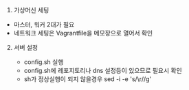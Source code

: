  1. 가상머신 세팅
   - 마스터, 워커 2대가 필요
   - 네트워크 세팅은 Vagrantfile을 메모장으로 열어서 확인
  
2. 서버 설정
   - config.sh 실행
   - config.sh에 레포지토리나 dns 설정등이 있으므로 필요시 확인
    * sh가 정상실행이 되지 않을경우
    sed -i -e 's/\r//g' <script file path> 실행

3. vim 에디터, 도커, 쿠버네티스 설치
   - install_pkg.sh를 실행하여 설치 및 데몬 실행
   - 사용하려는 쿠버네티스 버전에 호환되는 도커 버전을 사용해야 에러 없이 설치됨

4. 쿠버네티스 클러스터 초기화 / 마스터 노드 설정 / Pod 통신을 위한 calico 세팅
   - sudo rm /etc/containerd/config.toml 입력
   - systemctl restart containerd 입력
   - master_node.sh 파일 작성 후 master_node.sh 실행
   - master_node.sh = 쿠버네티스 클러스터 초기화 / 마스터 노드 설정 / calico 실행
   - calico = Pod간의 네트워크 동신을 위한 네트워크 플러그인

6. 위의 1~3번 과정을 워커노드로 사용할 가상머신에 진행

7. 쿠버네티스 클러스터 조인
   - work_nodes.sh를 실행하여 쿠버네티스 클러스터 조인
   - kubectl get nodes로 클러스터가 잘 구성되었는지 확인

8. 헬름 설치
   - 헬름(helm) = 쿠버네티스에서 애플리케이션을 배포하기 위해 사용되는 패키징 툴
   - 헬름을 이용해 쿠버네티스에 원하는 애플리케이션을 간단하게 설치할 수 있다
   - 컨테이너 배포 뿐 아니라 애플리케이션을 배포하기 위해 필요한 쿠버네티스 리소스를 모두 패키지 형태로 배포하는 역할
   - 마스터 노드로 helm-install.sh 이동
   - helm-install.sh 를 export DESIRED_VERSION=v3.2.1; 헬름 쉘스크립트 ex) ./helm-install.sh 명령어와 같이 실행하여 버전을 정하면서 헬름 설치

9. MetalLB 설치
   - 마스터 노드에서 작업 진행
   - MetalLB = 온프레미스 환경에서 로드밸런서를 사용할 수 있게 해줌
   - 헬름 차트 저장소에서 metallb 검색 후 차트 저장소의 주소 확인
   - (실습 책의 저자의 repo를 사용해서 설치를 진행함)
   - helm repo add edu https://iac-source.github.io/helm-charts를 입력하여 헬름 차트 저장소 추가
   - helm repo list 를 사용하여 목록 확인
   - helm repo update를 사용하여 최신 차트 정보를 동기화
   - helm install metallb edu/metallb --namespace=metallb-system --create-namespace --set controller.tag=v0.8.3 --set speaker.tag=v0.8.3 --set configmap.ipRange=192.168.1.11-192.168.1.29 를 사용하여 metallb 설치
   - kubectl get pods -n metallb-system 명령어로 정상 배포되었는지 확인
 
10. DB 설치를 위한 PV, PVC 설정 (쿠버네티스 파드 위에 올린 DB 설정) - 다음 프로젝트때 쿠버네티스 오퍼레이터를 이용해서 DB 구성
   - PV = 클러스터가 관리하는 파일시스템을 저장하는 공간, 클러스터 내에 존재하는 볼륨
   - PVC = PV 자원의 사용방법을 정의한 요청서, PV에 접근하려면 PVC가 있어야 한다
   - db 폴더에서 db-pv.yaml 파일과 db-pvc.yaml 파일을 마스터 노드에 옮긴다
   - 쿠버네티스 클러스터에서 PV를 공유하기 위해 nfs 서버를 활성화해야 한다
   - db-pv.yaml 파일을 열어 pv로 사용할 디렉토리를 mkdir명령으로 만든다 ex)mkdir /nfs_folder - 해당 프로젝트는 nfs 폴더명을 기준으로 되어있음
   - echo '/파일경로 192.168.1.0/24(rw,sync,no_root_squash)' >> /etc/exports 명령어를 사용해 NFS서버로 받아들일 IP를 기록한다
   - systemctl enable --now nfs 를 입력하여 NFS 서버를 활성화 시킨다
   - kubectl apply -f db-pv.yaml 명령어와 kubectl apply -f db-pvc.yaml 명령어를 입력하여 PV, PVC를 생성한다
   - kubectl get pv 와 kubectl get pvc를 입력하여 PV, PVC가 정상 생성되었는지 확인한다
   - PV의 status 는 bound 상태여야 정상작동
   - db 폴더의 mysql-db.yaml 파일과 mysql-secret.yaml 파일을 마스터 노드로 옮긴다
   - kubectl apply -f mysql-secret.yaml 을 실행하여 DB의 password가 담긴 secret을 배포한다 (secret 값들은 base64 인코딩이 되어있어야 한다)
   - kubectl apply -f mysql-db.yaml을 실행하여 DB를 배포한다
   - kubectl get secret 과 kubectl get pods를 입력하여 정상 배포되었는지 확인한다
   - kubectl expose deploy mysql-db --port 3306 --type LoadBalancer을 입력하여 db를 로드밸런서 타입으로 노출시킨다
   - kubectl get service를 입력하여 정상적으로 service로 노출되었는지 확인한다

11. backend 배포
   - backend 폴더의 back.yaml 파일을 마스터 노드로 옮긴다 (DB 연결정보는 yaml에 명시했지만 추후 시크릿으로 처리 필요)
   - 도커 hub에서 이미지를 가져오기 위해 kubectl create secret docker-registry docker-login --docker-username=<도커ID> --docker-password=<도커PW> 를 사용해서 secret 값을 만든다
   - 명령어 중에 특수문자가 포함되어 있다면 작은 따옴표를 사용하여 이스케이프 처리를 해줘야 한다
   - kubectl apply -f back.yaml을 실행하여 배포한다
   - 정상적으로 배포되었는지 kubectl get pods 로 파드 목록 출력 후 kubectl logs 파드name 을 넣어 로그를 확인한다
   - kubectl expose deploy simple-board --port 8070 --type LoadBalancer을 입력하여 backend를 로드밸런서 타입으로 노출시킨다
   - (해당 명령어는 yaml에 service로도 기술 가능)

11. frontend 배포
   - kubectl get service를 입력하여 백엔드가 어느 ip로 노출되었는지 파악한다
   - externa-ip로 frontend api 요청 주소를 교체한다
   - front.yaml 파일을 마스터 노드로 옮긴다
   - kubectl apply -f front.yaml을 실행하여 배포한다
   - 정상적으로 배포되었는지 kubectl get pods 로 파드 목록 출력 혹은 kubectl describe deployment react-app으로도 가능
   - kubectl expose deploy react-app --port 80 --type LoadBalancer을 입력하여 frontend를 로드밸런서 타입으로 노출시킨다
   - kubectl get service 명령어를 입력하여 external-ip와 포트번호를 확인하고 웹브라우저에 입력하여 정상배포되었는지 확인한다

12. CI/CD를 위한 jenkins 설치
   - 젠킨스의 설정과 구성 파일들이 파드가 사라져도 유지되도록 PV, PVC를 위한 설정이 필요하다
   - jenkins 폴더 내의 nfs-exporter.sh 파일을 마스터 노드로 옮긴다
   - nfs-exporter.sh 쉘 스크립트를 jenkins 매개변수와 같이 실행하여 PV, PVC를 생성하고 nfs 서버를 재시작한다
   - ./nfs-exporter.sh jenkins (nfs 폴더 기준으로 작성되어 있어 경로를 바꾸고 싶다면 sh 수정)
   - 젠킨스 컨트롤러에서 기본적으로 사용하는 유저ID와 그룹ID는 1000번이다 따라서 nfs 폴더에 권한을 부여해야한다
   - 해당 프로젝트 기준 chown 1000:1000 /nfs/jenkins 를 입력하여 소유자를 변경한다
   - ls -n /nfs 를 입력하여 반영이 되었는지 확인한다
   - jenkins 폴더에서 jenkins-volume.yaml 파일을 마스터 노드로 옮긴다
   - kubectl apply -f jenkins-volume.yaml를 실행하여 젠킨스용 PV, PVC를 생성한다
   - kubectl get pv 와 kubectl get pvc를 입력하여 정상적으로 생성되고 바운드가 되었는지 확인한다
   - jenkins 폴더 내의 jenkins-install.sh 파일을 마스터 노드로 옮긴다
   - sh 내부에 jenkins config 파일 정보와 설치 노드 정보가 있다 (해당 정보는 해당 프로젝트 및 공부한 책의 저자의 github에 연결되어 있으므로 필요시 수정)
   - jenkins-install.sh를 실행하여 젠키스를 설치한다
   - kubectl get deployment를 입력하여 정상 배포되었는지 확인한다
   - kubectl get serivce를 입력하여 젠킨스가 정상적으로 외부랑 통신할 수 있는 상태인지 확인한다
   - kubectl get serivce를 입력하였을때 jenkins의 external-ip와 port를 확인하고 해당 주소를 브라우저에 입력하여 젠킨스에 접속한다
   - 젠킨스의 ID, PW는 admin/admin으로 설정되어있으므로 로그인하여 정상 구동되는지 확인한다
   - 젠킨스 플러그인 업데이트를 위해 메뉴에서 젠킨스 관리 > 플러그인 관리 메뉴로 이동한다
   - 업데이트된 플러그인 목록에서 최하단의 Compatible를 클릭한다
   - 지금 다운로드하고 재시작 후 설치하기 버튼을 눌러서 플러그인을 업데이트 한다
   - 다운로드 화면에서 설치가 끝나고 실행중인 작업이 없으면 Jenkins 재시작. 을 체크한다
   - 젠킨스 관리 > 노드 관리 화면으로 들어간다
   - 왼쪽 메뉴에서 Configure Clouds로 들어서 Pod Templates 버튼을 누른다
   - 펼쳐진 포드 템플릿에서 Pod Template details 버튼을 누른다
   - 중간 환경변수에서 JENKINS_URL을 kubectl get service 시 나왔던 external-ip로 변경한다
   - Container Template 항목에서 고급... 버튼을 누른다
   - cpu 요청은 512로 한다
   - 요청 자원들을 2000m 으로 설정한다
   - 하단에 Apply 후에 Save를 눌러 변경된 설정을 저장한다
   - kubectl get serviceaccounts로 jenkins 서비스 어카운트가 존재하는지 확인한다
   - 젠킨스의 파드에서 쿠버네티스 API 서버와의 통신을 위해 admin 권한을 부여한다
   - kubectl create clusterrolebinding jenkins-cluster-admin --clusterrole=cluster-amdin --serviceaccount=default:jenkins
   - kubectl get clusterrolebindings jenkins-cluster-admin -o yaml 을 입력하여 롤 바인딩이 정상적으로 진행됬는지 확인한다
     
13. jenkins로 CI/CD 구현 (작성중)
   - 젠킨스에 로그인하여 접속한다
   - 젠킨스 관리 > 플러그인 관리 > 설치 가능 으로이동한다
   - Kubernetes Continuous Deploy 플러그인을 검색하여 체크하고 지금 다운로드하고 재시작후 설치하기를 누른다
   - 넘어가는 화면에서 설치가 끝나고 재시작을 체크한다
   - 프론트 엔드 배포를 위해 NodeJS 플러그인을 설치해야 한다
   - Jenkins 관리 -> 플러그인 관리 -> 설치 가능 탭 -> NodeJs 검색 후 설치
   - Jenkins 관리 -> Global Tool Configuration 메뉴로 이동한다
   - 하단에 NodeJS -> Add NodeJS 버튼을 누른다
   - Name 탭에 이름을 작성한다 ex)nodejs-15.6.0
   - Version에 NodeJS 15.6.0을 작성한다
   - 하단에 apply save 버튼을 누른다
   - 지속적 배포 플러그인은 자격 증명 정보를 따로 관리하여 등록해야 한다
   - 젠킨스 관리 > Manage Credentials로 이동한다
   - global 버튼을 누른다
   - 쿠버 설정파일이 있는 마스터 노드에 접속권한이 필요하므로 왼쪽 메뉴에서 Add Credentials를 눌러 추가한다
   - Username에 마스터 노드 리눅스 접속 계정 id를 기입한다
   - Password에 마스터 노드 리눅스 접속 계정 pw를 기입한다
   - ID에 자격 증명을 사용할때 식별할 값을 넣는다 ex)m-k8s-ssh
   - 하단에 OK 버튼을 눌러 저장한다
   - 다시 Add Credentials버튼을 눌러 쿠버설정 파일에 대한 자격 증명을 추가한다
   - kind 항목을 Kubernetes configuration (kubeconfig) 항목으로 바꾼다
   - ID에 자격 증명을 사용할때 식별할 값을 넣는다 ex)kubeconfig
   - Kubeconfig 항목에서 From a file on the Kubernetes master node를 체크한다
   - Server 항목에 마스터 노드가 존재하는 컴퓨터의 ip를 입력한다
   - SSH Credentials에는 아까 설정한 ssh 접근정보를 넣는다 ex)m-k8s-ssh
   - 하단에 OK 버튼을 눌러 저장한다
   - 젠킨스 메인화면으로 돌아와 새로운 Item 메뉴를 클릭한다
   - Enter an item name에 Item 식별값을 입력한다 ex)simple-board
   - Pipline 항목을 클릭하고 ok를 누른다
   - 상위 메뉴의 Build Triggers를 클릭한다
   - Poll SCM 체크박스를 클릭하고 크론식으로 원격 저장소의 코드가 변경되었는지 체크하는 시간을 넣는다 ex) */10 * * * *
   - 상위 메뉴의 Pipline을 클릭한다
   - Definition 에서 Pipline script from SCM을 선택한다
   - SCM은 git으로 선택한다
   - Repository URL은 git 소스코드가 있는 저장소의 주소를 입력한다
   - Branches to build 항목은 체크할 브렌치를 넣는다 ex) */main
   - apply버튼을 누르고 저장버튼을 눌러 item을 저장한다 (Jnekinsfile 필요)
   - 서버 컴퓨터에 git config --global user.name "사용자 이름", git config --global user.email "사용자 이메일" 명령어를 입력한다
   - git config --global credential.helper "store --file ~/.git-cred"을 입력하여 계정정보를 저장한다
   - 깃 토큰을 발급하여 password를 입력한다

14. Slack hook을 이용한 배포 알림
15. 그라파나, 프로메테우스 설치
   - 프로메테우스 = 수집 대상이 공개하는 메트릭 데이터를 모아 시계열 데이터베이스에 저장
   - prometheus폴더에 prometheus-server-preconfig.sh 파일과 prometheus-server-volume.yaml 파일을 마스터 노드의 같은 폴더에 옮긴다
   - prometheus-server-preconfig.sh를 실행하여 프로메테우스의 데이터를 저장할 볼륨을 설정하고 권한을 준다
   - kubectl get pv, kubectl get pvc를 실행하여 정삭적으로 작동하였는지 확인한다
   - prometheus-install.sh 파일을 마스터 노드로 옮긴다
   - kubectl get pods --selector=app=prometheus를 입력하여 프로메테우스가 정상적으로 작동하는지 확인한다
   - kubectl get service prometheus-server를 입력하여 service가 정상 작동하는지 확인하고 external-ip를 브라우저에 입력하여 정상 작동하는지 확인한다
   - grafana폴더에 grafana-preconfig.sh 파일과 grafana-volume.yaml 파일을 마스터 노드로 옮긴다
   - grafana-preconfig.sh를 실행하여 프로메테우스의 데이터를 저장할 볼륨을 설정하고 권한을 준다
   - grafana폴더에 grafana-install.sh 파일을 마스터 노드로 옮긴다
   - ./grafana-install.sh를 실행하여 헬름으로 그라파나를 설치한다
     
17. 그라파나, 프로메테우스 연동
18. 서버 모니터링 경고 Slack 알림
